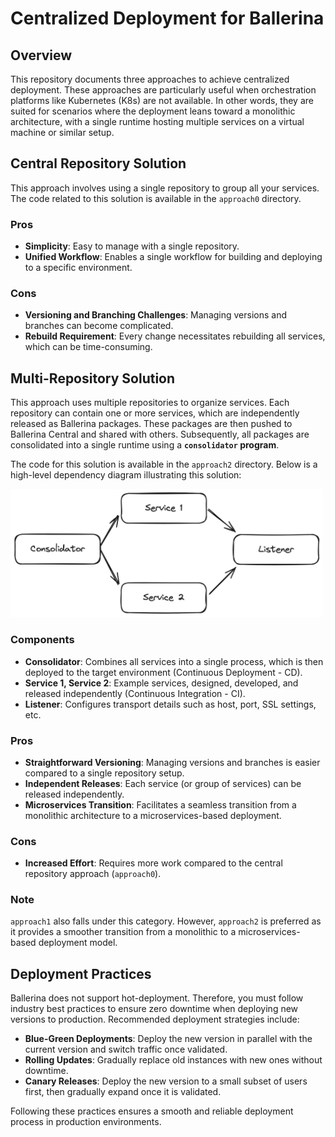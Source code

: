 # Centralized Deployment for Ballerina

## Overview

This repository documents three approaches to achieve centralized deployment. These approaches are particularly useful when orchestration platforms like Kubernetes (K8s) are not available. In other words, they are suited for scenarios where the deployment leans toward a monolithic architecture, with a single runtime hosting multiple services on a virtual machine or similar setup.

## Central Repository Solution

This approach involves using a single repository to group all your services. The code related to this solution is available in the `approach0` directory.

### Pros

- **Simplicity**: Easy to manage with a single repository.
- **Unified Workflow**: Enables a single workflow for building and deploying to a specific environment.

### Cons

- **Versioning and Branching Challenges**: Managing versions and branches can become complicated.
- **Rebuild Requirement**: Every change necessitates rebuilding all services, which can be time-consuming.

## Multi-Repository Solution

This approach uses multiple repositories to organize services. Each repository can contain one or more services, which are independently released as Ballerina packages. These packages are then pushed to Ballerina Central and shared with others. Subsequently, all packages are consolidated into a single runtime using a **`consolidator` program**. 

The code for this solution is available in the `approach2` directory. Below is a high-level dependency diagram illustrating this solution:

<img src="image.png" alt="Dependency Diagram" width="500"/>

### Components

- **Consolidator**: Combines all services into a single process, which is then deployed to the target environment (Continuous Deployment - CD).
- **Service 1, Service 2**: Example services, designed, developed, and released independently (Continuous Integration - CI).
- **Listener**: Configures transport details such as host, port, SSL settings, etc.

### Pros

- **Straightforward Versioning**: Managing versions and branches is easier compared to a single repository setup.
- **Independent Releases**: Each service (or group of services) can be released independently.
- **Microservices Transition**: Facilitates a seamless transition from a monolithic architecture to a microservices-based deployment.

### Cons

- **Increased Effort**: Requires more work compared to the central repository approach (`approach0`).

### Note

`approach1` also falls under this category. However, `approach2` is preferred as it provides a smoother transition from a monolithic to a microservices-based deployment model.

## Deployment Practices

Ballerina does not support hot-deployment. Therefore, you must follow industry best practices to ensure zero downtime when deploying new versions to production. Recommended deployment strategies include:

- **Blue-Green Deployments**: Deploy the new version in parallel with the current version and switch traffic once validated.
- **Rolling Updates**: Gradually replace old instances with new ones without downtime.
- **Canary Releases**: Deploy the new version to a small subset of users first, then gradually expand once it is validated.

Following these practices ensures a smooth and reliable deployment process in production environments.

